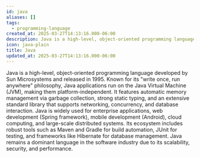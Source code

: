 ```yaml
---
id: java
aliases: []
tags:
  - programming-language
created_at: 2025-03-27T14:13:16.000-06:00
description: Java is a high-level, object-oriented programming language developed by Sun Microsystems and released in 1995.
icon: java-plain
title: Java
updated_at: 2025-03-27T14:13:16.000-06:00
---
```


Java is a high-level, object-oriented programming language developed by Sun Microsystems and released in 1995. Known for its "write once, run anywhere" philosophy, Java applications run on the Java Virtual Machine (JVM), making them platform-independent. It features automatic memory management via garbage collection, strong static typing, and an extensive standard library that supports networking, concurrency, and database interaction. Java is widely used for enterprise applications, web development (Spring framework), mobile development (Android), cloud computing, and large-scale distributed systems. Its ecosystem includes robust tools such as Maven and Gradle for build automation, JUnit for testing, and frameworks like Hibernate for database management. Java remains a dominant language in the software industry due to its scalability, security, and performance.
